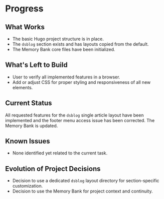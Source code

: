 # Progress

## What Works

*   The basic Hugo project structure is in place.
*   The `dsblog` section exists and has layouts copied from the default.
*   The Memory Bank core files have been initialized.

## What's Left to Build

*   User to verify all implemented features in a browser.
*   Add or adjust CSS for proper styling and responsiveness of all new elements.

## Current Status

All requested features for the `dsblog` single article layout have been implemented and the footer menu access issue has been corrected. The Memory Bank is updated.

## Known Issues

*   None identified yet related to the current task.

## Evolution of Project Decisions

*   Decision to use a dedicated `dsblog` layout directory for section-specific customization.
*   Decision to use the Memory Bank for project context and continuity.
